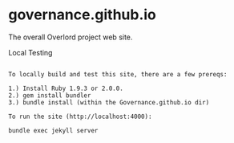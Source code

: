 governance.github.io
====================

The overall Overlord project web site.

Local Testing
~~~~~~~~~~~~~

To locally build and test this site, there are a few prereqs:

1.) Install Ruby 1.9.3 or 2.0.0.
2.) gem install bundler
3.) bundle install (within the Governance.github.io dir)

To run the site (http://localhost:4000):

bundle exec jekyll server
